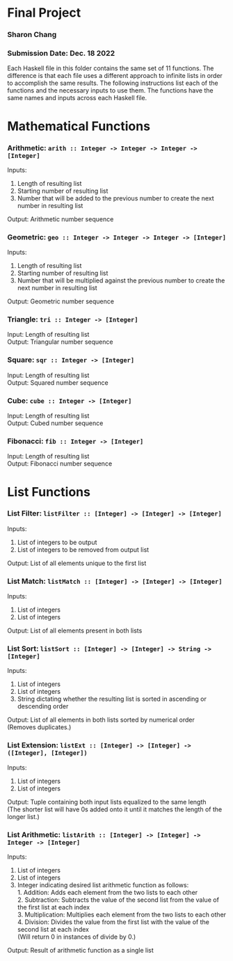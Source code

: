 # Final Project

### Sharon Chang
### Submission Date: Dec. 18 2022

Each Haskell file in this folder contains the same set of 11 functions. The difference is that each file uses a different approach to infinite lists in order to accomplish the same results. The following instructions list each of the functions and the necessary inputs to use them. The functions have the same names and inputs across each Haskell file.

# Mathematical Functions
### Arithmetic: ```arith :: Integer -> Integer -> Integer -> [Integer]```

Inputs:
  1. Length of resulting list
  2. Starting number of resulting list
  3. Number that will be added to the previous number to create the next number in resulting list

Output: Arithmetic number sequence

### Geometric: ```geo :: Integer -> Integer -> Integer -> [Integer]```
Inputs:
  1. Length of resulting list
  2. Starting number of resulting list
  3. Number that will be multiplied against the previous number to create the next number in resulting list

Output: Geometric number sequence

### Triangle: ```tri :: Integer -> [Integer]```
Input: Length of resulting list <br />
Output: Triangular number sequence

### Square: ```sqr :: Integer -> [Integer]```
Input: Length of resulting list <br />
Output: Squared number sequence

### Cube: ```cube :: Integer -> [Integer]```
Input: Length of resulting list <br />
Output: Cubed number sequence

### Fibonacci: ```fib :: Integer -> [Integer]```
Input: Length of resulting list <br />
Output: Fibonacci number sequence

# List Functions

### List Filter: ```listFilter :: [Integer] -> [Integer] -> [Integer]```
Inputs:
  1. List of integers to be output
  2. List of integers to be removed from output list

Output: List of all elements unique to the first list 

### List Match: ```listMatch :: [Integer] -> [Integer] -> [Integer]```
Inputs:
  1. List of integers
  2. List of integers

Output: List of all elements present in both lists

### List Sort: ```listSort :: [Integer] -> [Integer] -> String -> [Integer]```
Inputs:
  1. List of integers
  2. List of integers
  3. String dictating whether the resulting list is sorted in ascending or descending order

Output: List of all elements in both lists sorted by numerical order <br />
(Removes duplicates.)

### List Extension: ```listExt :: [Integer] -> [Integer] -> ([Integer], [Integer])```
Inputs:
  1. List of integers
  2. List of integers

Output: Tuple containing both input lists equalized to the same length <br />
(The shorter list will have 0s added onto it until it matches the length of the longer list.)

### List Arithmetic: ```listArith :: [Integer] -> [Integer] -> Integer -> [Integer]```
Inputs:
  1. List of integers
  2. List of integers
  3. Integer indicating desired list arithmetic function as follows: <br />
    1. Addition: Adds each element from the two lists to each other <br />
    2. Subtraction: Subtracts the value of the second list from the value of the first list at each index <br />
    3. Multiplication: Multiplies each element from the two lists to each other <br />
    4. Division: Divides the value from the first list with the value of the second list at each index <br />
    (Will return 0 in instances of divide by 0.)

Output: Result of arithmetic function as a single list
